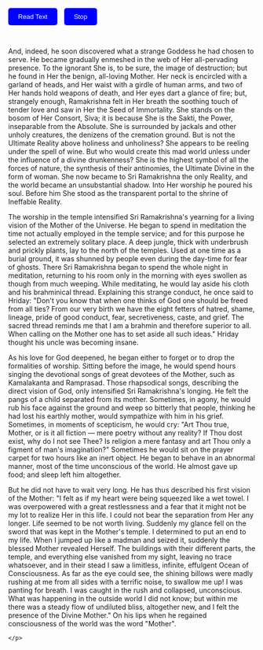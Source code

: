 <!DOCTYPE html>
<html>
<head>
    <title>Text Reader with Progress Bar</title>
    <style>
        .progress-bar {
            width: 0%;
            height: 30px;
            background-color: green;
            text-align: center;
            color: white;
            line-height: 30px;
        }
        .button {
            background-color: blue;
            color: white;
            padding: 10px 20px;
            border: none;
            border-radius: 5px;
            cursor: pointer;
            margin-right: 10px;
        }
        .button:hover {
            background-color: darkgreen;
        }
    </style>
</head>
<body>
<button class="button" onclick="readText()">Read Text</button>
<button class="button" onclick="stopText()">Stop</button>
<div class="progress-bar" id="progress-bar">0%</div>
<div id="text-container">
    <p id="paragraph1">

And, indeed, he soon discovered what a strange Goddess he had chosen to serve. He became gradually enmeshed in the web of Her all-pervading presence. To the ignorant She is, to be sure, the image of destruction; but he found in Her the benign, all-loving Mother. Her neck is encircled with a garland of heads, and Her waist with a girdle of human arms, and two of Her hands hold weapons of death, and Her eyes dart a glance of fire; but, strangely enough, Ramakrishna felt in Her breath the soothing touch of tender love and saw in Her the Seed of Immortality. She stands on the bosom of Her Consort, Siva; it is because She is the Sakti, the Power, inseparable from the Absolute. She is surrounded by jackals and other unholy creatures, the denizens of the cremation ground. But is not the Ultimate Reality above holiness and unholiness? She appears to be reeling under the spell of wine. But who would create this mad world unless under the influence of a divine drunkenness? She is the highest symbol of all the forces of nature, the synthesis of their antinomies, the Ultimate Divine in the form of woman. She now became to Sri Ramakrishna the only Reality, and the world became an unsubstantial shadow. Into Her worship he poured his soul. Before him She stood as the transparent portal to the shrine of Ineffable Reality.

The worship in the temple intensified Sri Ramakrishna's yearning for a living vision of the Mother of the Universe. He began to spend in meditation the time not actually employed in the temple service; and for this purpose he selected an extremely solitary place. A deep jungle, thick with underbrush and prickly plants, lay to the north of the temples. Used at one time as a burial ground, it was shunned by people even during the day-time for fear of ghosts. There Sri Ramakrishna began to spend the whole night in meditation, returning to his room only in the morning with eyes swollen as though from much weeping. While meditating, he would lay aside his cloth and his brahminical thread. Explaining this strange conduct, he once said to Hriday: "Don't you know that when one thinks of God one should be freed from all ties? From our very birth we have the eight fetters of hatred, shame, lineage, pride of good conduct, fear, secretiveness, caste, and grief. The sacred thread reminds me that I am a brahmin and therefore superior to all. When calling on the Mother one has to set aside all such ideas." Hriday thought his uncle was becoming insane.

As his love for God deepened, he began either to forget or to drop the formalities of worship. Sitting before the image, he would spend hours singing the devotional songs of great devotees of the Mother, such as Kamalakanta and Ramprasad. Those rhapsodical songs, describing the direct vision of God, only intensified Sri Ramakrishna's longing. He felt the pangs of a child separated from its mother. Sometimes, in agony, he would rub his face against the ground and weep so bitterly that people, thinking he had lost his earthly mother, would sympathize with him in his grief. Sometimes, in moments of scepticism, he would cry: "Art Thou true, Mother, or is it all fiction — mere poetry without any reality? If Thou dost exist, why do I not see Thee? Is religion a mere fantasy and art Thou only a figment of man's imagination?" Sometimes he would sit on the prayer carpet for two hours like an inert object. He began to behave in an abnormal manner, most of the time unconscious of the world. He almost gave up food; and sleep left him altogether.

But he did not have to wait very long. He has thus described his first vision of the Mother: "I felt as if my heart were being squeezed like a wet towel. I was overpowered with a great restlessness and a fear that it might not be my lot to realize Her in this life. I could not bear the separation from Her any longer. Life seemed to be not worth living. Suddenly my glance fell on the sword that was kept in the Mother's temple. I determined to put an end to my life. When I jumped up like a madman and seized it, suddenly the blessed Mother revealed Herself. The buildings with their different parts, the temple, and everything else vanished from my sight, leaving no trace whatsoever, and in their stead I saw a limitless, infinite, effulgent Ocean of Consciousness. As far as the eye could see, the shining billows were madly rushing at me from all sides with a terrific noise, to swallow me up! I was panting for breath. I was caught in the rush and collapsed, unconscious. What was happening in the outside world I did not know; but within me there was a steady flow of undiluted bliss, altogether new, and I felt the presence of the Divine Mother." On his lips when he regained consciousness of the world was the word "Mother".


    </p>
</div>


<script>
    var speechSynthesis = window.speechSynthesis;

    function readText() {
        var paragraphs = document.querySelectorAll('#text-container p');
        var progressBar = document.getElementById('progress-bar');
        var totalLength = 0;
        var readLength = 0;

        paragraphs.forEach(function(paragraph) {
            totalLength += paragraph.textContent.length;
        });

        paragraphs.forEach(function(paragraph, index) {
            var msg = new SpeechSynthesisUtterance(paragraph.textContent);
            msg.onend = function(event) {
                readLength += paragraph.textContent.length;
                var progress = (readLength / totalLength) * 100;
                progressBar.style.width = progress + '%';
                progressBar.textContent = Math.floor(progress) + '%';
            };
            speechSynthesis.speak(msg);
        });
    }

    function stopText() {
        speechSynthesis.cancel();
        var progressBar = document.getElementById('progress-bar');
        progressBar.style.width = '0%';
        progressBar.textContent = '0%';
    }
</script>
</body>
</html>

